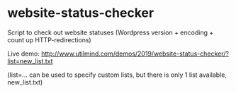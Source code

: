 # website-status-checker
Script to check out website statuses (Wordpress version + encoding + count up HTTP-redirections)

Live demo: http://www.utilmind.com/demos/2019/website-status-checker/?list=new_list.txt

(list=... can be used to specify custom lists, but there is only 1 list available, new_list.txt)
